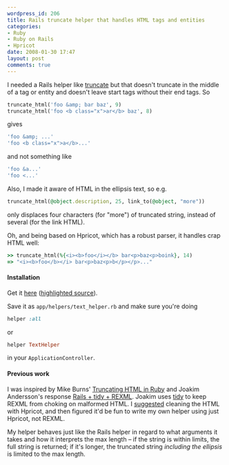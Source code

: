 ```yaml
---
wordpress_id: 206
title: Rails truncate helper that handles HTML tags and entities
categories:
- Ruby
- Ruby on Rails
- Hpricot
date: 2008-01-30 17:47
layout: post
comments: true
---
```

I needed a Rails helper like <a href="http://api.rubyonrails.com/classes/ActionView/Helpers/TextHelper.html#M001049">truncate</a> but that doesn't truncate in the middle of a tag or entity and doesn't leave start tags without their end tags. So

``` ruby
truncate_html('foo &amp; bar baz', 9)
truncate_html('foo <b class="x">ar</b> baz', 8)
```
gives

``` ruby
'foo &amp; ...'
'foo <b class="x">a</b>...'
```
and not something like

``` ruby
'foo &a...'
'foo <...'
```

Also, I made it aware of HTML in the ellipsis text, so e.g.

``` ruby
truncate_html(@object.description, 25, link_to(@object, "more"))
```
only displaces four characters (for "more") of truncated string, instead of several (for the link HTML).

Oh, and being based on Hpricot, which has a robust parser, it handles crap HTML well:

``` ruby
>> truncate_html(%{<i><b>foo</i></b> bar<p>baz<p>boink}, 14)
=> "<i><b>foo</b></i> bar<p>baz<p>b</p></p>..."
```


<!--more-->

<h4>Installation</h4>

Get it <a href="http://pastie.textmate.org/pastes/145402/download">here</a> (<a href="http://pastie.textmate.org/145402">highlighted source</a>).

Save it as <code>app/helpers/text_helper.rb</code> and make sure you're doing

``` ruby
helper :all
```
or

``` ruby
helper TextHelper
```
in your <code>ApplicationController</code>.

<h4>Previous work</h4>

I was inspired by Mike Burns' <a href="http://mikeburnscoder.wordpress.com/2006/11/11/truncating-html-in-ruby/">Truncating HTML in Ruby</a> and Joakim Andersson's response <a href="http://joakimandersson.se/archives/2007/03/01/rails-tidy-rexml/">Rails + tidy + REXML</a>. Joakim uses <a href="http://tidy.sourceforge.net/">tidy</a> to keep REXML from choking on malformed HTML. I <a href="http://joakimandersson.se/archives/2007/03/01/rails-tidy-rexml/#comment-29821">suggested</a> cleaning the HTML with Hpricot, and then figured it'd be fun to write my own helper using just Hpricot, not REXML.

My helper behaves just like the Rails helper in regard to what arguments it takes and how it interprets the max length – if the string is within limits, the full string is returned; if it's longer, the truncated string <em>including the ellipsis</em> is limited to the max length.
